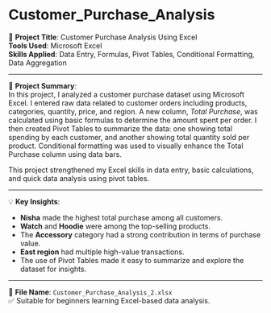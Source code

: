 # Customer_Purchase_Analysis
📄 **Project Title**: Customer Purchase Analysis Using Excel  
**Tools Used**: Microsoft Excel  
**Skills Applied**: Data Entry, Formulas, Pivot Tables, Conditional Formatting, Data Aggregation  

---

📝 **Project Summary**:  
In this project, I analyzed a customer purchase dataset using Microsoft Excel. I entered raw data related to customer orders including products, categories, quantity, price, and region. A new column, *Total Purchase*, was calculated using basic formulas to determine the amount spent per order. I then created Pivot Tables to summarize the data: one showing total spending by each customer, and another showing total quantity sold per product. Conditional formatting was used to visually enhance the Total Purchase column using data bars.

This project strengthened my Excel skills in data entry, basic calculations, and quick data analysis using pivot tables.

---

💡 **Key Insights**:
- **Nisha** made the highest total purchase among all customers.
- **Watch** and **Hoodie** were among the top-selling products.
- The **Accessory** category had a strong contribution in terms of purchase value.
- **East region** had multiple high-value transactions.
- The use of Pivot Tables made it easy to summarize and explore the dataset for insights.

---

📁 **File Name**: `Customer_Purchase_Analysis_2.xlsx`  
✅ Suitable for beginners learning Excel-based data analysis.
